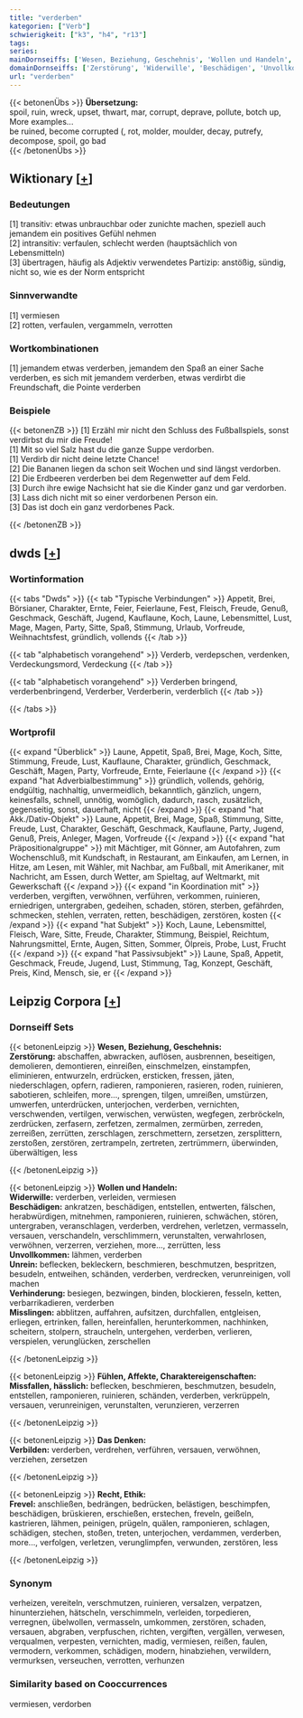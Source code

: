 ```yaml
---
title: "verderben"
kategorien: ["Verb"]
schwierigkeit: ["k3", "h4", "r13"]
tags:
series:
mainDornseiffs: ['Wesen, Beziehung, Geschehnis', 'Wollen und Handeln', 'Fühlen, Affekte, Charaktereigenschaften', 'Das Denken', 'Recht, Ethik']
domainDornseiffs: ['Zerstörung', 'Widerwille', 'Beschädigen', 'Unvollkommen', 'Unrein', 'Verhinderung', 'Misslingen', 'Missfallen, hässlich', 'Verbilden', 'Frevel']
url: "verderben"
---
```


{{< betonenÜbs >}}
**Übersetzung:**  
spoil, ruin, wreck, upset, thwart, mar, corrupt, deprave, pollute, botch up, More examples...  
be ruined, become corrupted (, rot, molder, moulder, decay, putrefy, decompose, spoil, go bad  
{{< /betonenÜbs >}}

## Wiktionary [[+](https://de.wiktionary.org/wiki/verderben)]

### Bedeutungen
[1] transitiv: etwas unbrauchbar oder zunichte machen, speziell auch jemandem ein positives Gefühl nehmen  
[2] intransitiv: verfaulen, schlecht werden (hauptsächlich von Lebensmitteln)  
[3] übertragen, häufig als Adjektiv verwendetes Partizip: anstößig, sündig, nicht so, wie es der Norm entspricht  

### Sinnverwandte
[1] vermiesen  
[2] rotten, verfaulen, vergammeln, verrotten  

### Wortkombinationen
[1] jemandem etwas verderben, jemandem den Spaß an einer Sache verderben, es sich mit jemandem verderben, etwas verdirbt die Freundschaft, die Pointe verderben  

### Beispiele
{{< betonenZB >}}
[1] Erzähl mir nicht den Schluss des Fußballspiels, sonst verdirbst du mir die Freude!  
[1] Mit so viel Salz hast du die ganze Suppe verdorben.  
[1] Verdirb dir nicht deine letzte Chance!  
[2] Die Bananen liegen da schon seit Wochen und sind längst verdorben.  
[2] Die Erdbeeren verderben bei dem Regenwetter auf dem Feld.  
[3] Durch ihre ewige Nachsicht hat sie die Kinder ganz und gar verdorben.  
[3] Lass dich nicht mit so einer verdorbenen Person ein.  
[3] Das ist doch ein ganz verdorbenes Pack.  

{{< /betonenZB >}}


## dwds [[+](https://www.dwds.de/wb/verderben)]

### Wortinformation
{{< tabs "Dwds" >}}
{{< tab "Typische Verbindungen" >}}
Appetit, Brei, Börsianer, Charakter, Ernte, Feier, Feierlaune, Fest, Fleisch, Freude, Genuß, Geschmack, Geschäft, Jugend, Kauflaune, Koch, Laune, Lebensmittel, Lust, Mage, Magen, Party, Sitte, Spaß, Stimmung, Urlaub, Vorfreude, Weihnachtsfest, gründlich, vollends
{{< /tab >}}

{{< tab "alphabetisch vorangehend" >}}
Verderb, verdepschen, verdenken, Verdeckungsmord, Verdeckung
{{< /tab >}}

{{< tab "alphabetisch vorangehend" >}}
Verderben bringend, verderbenbringend, Verderber, Verderberin, verderblich
{{< /tab >}}

{{< /tabs >}}

### Wortprofil
{{< expand "Überblick" >}} Laune, Appetit, Spaß, Brei, Mage, Koch, Sitte, Stimmung, Freude, Lust, Kauflaune, Charakter, gründlich, Geschmack, Geschäft, Magen, Party, Vorfreude, Ernte, Feierlaune {{< /expand >}}
{{< expand "hat Adverbialbestimmung" >}} gründlich, vollends, gehörig, endgültig, nachhaltig, unvermeidlich, bekanntlich, gänzlich, ungern, keinesfalls, schnell, unnötig, womöglich, dadurch, rasch, zusätzlich, gegenseitig, sonst, dauerhaft, nicht {{< /expand >}}
{{< expand "hat Akk./Dativ-Objekt" >}} Laune, Appetit, Brei, Mage, Spaß, Stimmung, Sitte, Freude, Lust, Charakter, Geschäft, Geschmack, Kauflaune, Party, Jugend, Genuß, Preis, Anleger, Magen, Vorfreude {{< /expand >}}
{{< expand "hat Präpositionalgruppe" >}} mit Mächtiger, mit Gönner, am Autofahren, zum Wochenschluß, mit Kundschaft, in Restaurant, am Einkaufen, am Lernen, in Hitze, am Lesen, mit Wähler, mit Nachbar, am Fußball, mit Amerikaner, mit Nachricht, am Essen, durch Wetter, am Spieltag, auf Weltmarkt, mit Gewerkschaft {{< /expand >}}
{{< expand "in Koordination mit" >}} verderben, vergiften, verwöhnen, verführen, verkommen, ruinieren, erniedrigen, untergraben, gedeihen, schaden, stören, sterben, gefährden, schmecken, stehlen, verraten, retten, beschädigen, zerstören, kosten {{< /expand >}}
{{< expand "hat Subjekt" >}} Koch, Laune, Lebensmittel, Fleisch, Ware, Sitte, Freude, Charakter, Stimmung, Beispiel, Reichtum, Nahrungsmittel, Ernte, Augen, Sitten, Sommer, Ölpreis, Probe, Lust, Frucht {{< /expand >}}
{{< expand "hat Passivsubjekt" >}} Laune, Spaß, Appetit, Geschmack, Freude, Jugend, Lust, Stimmung, Tag, Konzept, Geschäft, Preis, Kind, Mensch, sie, er {{< /expand >}}

## Leipzig Corpora [[+](https://corpora.uni-leipzig.de/en/res?word=verderben&corpusId=deu_newscrawl-public_2018)]

### Dornseiff Sets
{{< betonenLeipzig >}}
**Wesen, Beziehung, Geschehnis:**  
**Zerstörung:** abschaffen, abwracken, auflösen, ausbrennen, beseitigen, demolieren, demontieren, einreißen, einschmelzen, einstampfen, eliminieren, entwurzeln, erdrücken, ersticken, fressen, jäten, niederschlagen, opfern, radieren, ramponieren, rasieren, roden, ruinieren, sabotieren, schleifen, more..., sprengen, tilgen, umreißen, umstürzen, umwerfen, unterdrücken, unterjochen, verderben, vernichten, verschwenden, vertilgen, verwischen, verwüsten, wegfegen, zerbröckeln, zerdrücken, zerfasern, zerfetzen, zermalmen, zermürben, zerreden, zerreißen, zerrütten, zerschlagen, zerschmettern, zersetzen, zersplittern, zerstoßen, zerstören, zertrampeln, zertreten, zertrümmern, überwinden, überwältigen, less  

{{< /betonenLeipzig >}}


{{< betonenLeipzig >}}
**Wollen und Handeln:**  
**Widerwille:** verderben, verleiden, vermiesen  
**Beschädigen:** ankratzen, beschädigen, entstellen, entwerten, fälschen, herabwürdigen, mitnehmen, ramponieren, ruinieren, schwächen, stören, untergraben, veranschlagen, verderben, verdrehen, verletzen, vermasseln, versauen, verschandeln, verschlimmern, verunstalten, verwahrlosen, verwöhnen, verzerren, verziehen, more..., zerrütten, less  
**Unvollkommen:** lähmen, verderben  
**Unrein:** beflecken, bekleckern, beschmieren, beschmutzen, bespritzen, besudeln, entweihen, schänden, verderben, verdrecken, verunreinigen, voll machen  
**Verhinderung:** besiegen, bezwingen, binden, blockieren, fesseln, ketten, verbarrikadieren, verderben  
**Misslingen:** abblitzen, auffahren, aufsitzen, durchfallen, entgleisen, erliegen, ertrinken, fallen, hereinfallen, herunterkommen, nachhinken, scheitern, stolpern, straucheln, untergehen, verderben, verlieren, verspielen, verunglücken, zerschellen  

{{< /betonenLeipzig >}}


{{< betonenLeipzig >}}
**Fühlen, Affekte, Charaktereigenschaften:**  
**Missfallen, hässlich:** beflecken, beschmieren, beschmutzen, besudeln, entstellen, ramponieren, ruinieren, schänden, verderben, verkrüppeln, versauen, verunreinigen, verunstalten, verunzieren, verzerren  

{{< /betonenLeipzig >}}


{{< betonenLeipzig >}}
**Das Denken:**  
**Verbilden:** verderben, verdrehen, verführen, versauen, verwöhnen, verziehen, zersetzen  

{{< /betonenLeipzig >}}


{{< betonenLeipzig >}}
**Recht, Ethik:**  
**Frevel:** anschließen, bedrängen, bedrücken, belästigen, beschimpfen, beschädigen, brüskieren, erschießen, erstechen, freveln, geißeln, kastrieren, lähmen, peinigen, prügeln, quälen, ramponieren, schlagen, schädigen, stechen, stoßen, treten, unterjochen, verdammen, verderben, more..., verfolgen, verletzen, verunglimpfen, verwunden, zerstören, less  

{{< /betonenLeipzig >}}

### Synonym
verheizen, vereiteln, verschmutzen, ruinieren, versalzen, verpatzen, hinunterziehen, hätscheln, verschimmeln, verleiden, torpedieren, verregnen, übelwollen, vermasseln, umkommen, zerstören, schaden, versauen, abgraben, verpfuschen, richten, vergiften, vergällen, verwesen, verqualmen, verpesten, vernichten, madig, vermiesen, reißen, faulen, vermodern, verkommen, schädigen, modern, hinabziehen, verwildern, vermurksen, verseuchen, verrotten, verhunzen


### Similarity based on Cooccurrences
vermiesen, verdorben

